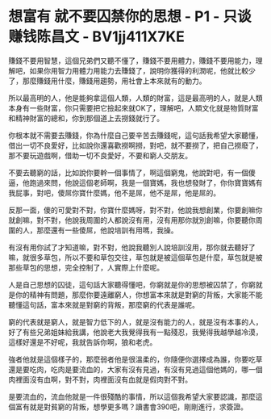 # 想富有 就不要囚禁你的思想 - P1 - 只谈赚钱陈昌文 - BV1jj411X7KE

賺錢不要用智慧，這個兄弟們又聽不懂了，賺錢不要用體力，賺錢不要用能力，理解吧，如果你用智力用體力用能力去賺錢了，說明你獲得的利潤呢，他就比較少了，那麼賺錢用什麼，賺錢用趨勢，用社會上本來就有的動力。

所以最高明的人，他是能夠拿這個人類，人類的財富，這是最高明的人，就是人類本身有一些財富，你只需要把它撿起來就OK了，理解吧，人類文化就是物質財富和精神財富的總和，你到那個道上去撈錢就行了。

你根本就不需要去賺錢，你為什麼自己要辛苦去賺錢呢，這句話我希望大家聽懂，借出一切不良愛好，比如說你還喜歡撈啊撈，對吧，就不要撈了，把自己撈廢了，那不要玩遊戲啊，借助一切不良愛好，不要和窮人交朋友。

不要去聽窮的話，比如說你要幹一個事情了，啊這個窮鬼，他說對吧，有一個傻逼，他跑過來問，他說這個老師啊，我是一個寶媽，我也想發財了，你你寶寶媽有我屁事，對吧，傻屌你寶什麼媽，他不是屌，他不是屌，他是屌的。

反那一面，傻的可愛對不對，你寶什麼媽呀，對不對，他說我想創業，你要創嘛你就創嘛，對不對，他說我周圍的人都說沒有用，沒有用那你就別創嘛，你要聽你周圍的人，那麼還有一些傻屌，他說培訓有用嗎，我操。

有沒有用你試了才知道嘛，對不對，他說我聽別人說培訓沒用，那你就去聽好了嘛，就很多草包，所以不要和草包交往，草包就是被這個草包是什麼，草包就是被那些草包的思想，完全控制了，人實際上什麼呢。

人是自己思想的囚徒，這句話大家聽得懂吧，你窮就是你的思想被囚禁了，你窮就是你的精神有問題，那麼你要遠離窮人，你想富本來就是對窮的背叛，大家能不能聽懂這句話，富本來就是對窮的背叛，那麼窮的代表是誰呢。

窮的代表就是窮人，就是智力低下的人，就是沒有能力的人，就是沒有本事的人，好了有些兄弟姐妹給我講，他說老大我覺得我有一點殘忍，我覺得我越學越冷漠，這樣好還是不好呢，我就告訴你啊，狼和老虎。

強者他就是這個樣子的，那麼弱者他是很溫柔的，你隨便你選擇成為誰，你要吃草還是要吃肉，吃肉是要流血的，大家有沒有見過，有沒有見過這個他媽的，哪一個肉裡面沒有血啊，對不對，肉裡面沒有血就是假肉對不對。

是要流血的，流血他就是一件很殘酷的事情，所以這個我希望大家要認識，那麼這個富有就是對貧窮的背叛，想學更多嗎？讀書會390吧，剛剛進行，求簽證。

